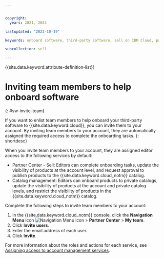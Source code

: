 ```yaml
---


copyright:
  years: 2021, 2023

lastupdated: "2023-10-19"

keywords: onboard software, third-party software, sell on IBM Cloud, partner center, invite team, IAM, access

subcollection: sell

---
```


{{site.data.keyword.attribute-definition-list}}

# Inviting team members to help onboard software
{: #sw-invite-team}

If you want to enlist team members to help onboard your third-party software to {{site.data.keyword.cloud}}, you can invite them to your account. By inviting team members to your account, they are automatically assigned the required access to complete the onboarding tasks.
{: shortdesc}

When you invite team members to your account, they are assigned editor access to the following services by default:

* Partner Center - Sell: Editors can complete onboarding tasks, update the visibility of products at the account level, and request approval to publish products to the {{site.data.keyword.cloud_notm}} catalog.
* Catalog management: Editors can onboard products to private catalogs, update the visibility of products at the account and private catalog levels, and restrict the visibility of products in the {{site.data.keyword.cloud_notm}} catalog.

Complete the following steps to invite team members to your account:

1. In the {{site.data.keyword.cloud_notm}} console, click the **Navigation Menu** icon ![Navigation Menu icon](../icons/icon_hamburger.svg "Menu") > **Partner Center** > **My team**.
1. Click **Invite users**.
1. Enter the email address of each user.
1. Click **Invite**.

For more information about the roles and actions for each service, see [Assigning access to account management services](/docs/sell?topic=account-account-services#account-management-actions-roles).
